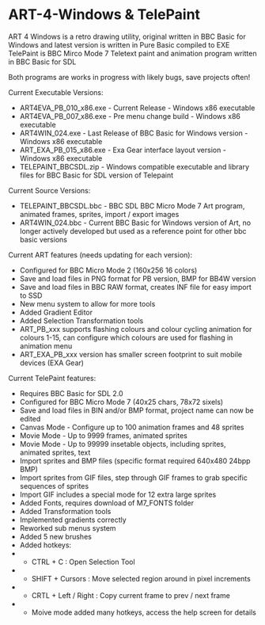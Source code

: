 # ART-4-Windows & TelePaint
ART 4 Windows is a retro drawing utility, original written in BBC Basic for Windows and latest version is written in Pure Basic compiled to EXE
TelePaint is BBC Mirco Mode 7 Teletext paint and animation program written in BBC Basic for SDL

Both programs are works in progress with likely bugs, save projects often!

Current Executable Versions:
* ART4EVA_PB_010_x86.exe - Current Release - Windows x86 executable 
* ART4EVA_PB_007_x86.exe - Pre menu change build - Windows x86 executable
* ART4WIN_024.exe - Last Release of BBC Basic for Windows version - Windows x86 executable
* ART_EXA_PB_015_x86.exe - Exa Gear interface layout version - Windows x86 executable
* TELEPAINT_BBCSDL.zip - Windows compatible executable and library files for BBC Basic for SDL version of Telepaint

Current Source Versions:
* TELEPAINT_BBCSDL.bbc - BBC SDL BBC Micro Mode 7 Art program, animated frames, sprites, import / export images
* ART4WIN_024.bbc - Current BBC Basic for Windows version of Art, no longer actively developed but used as a reference point for other bbc basic versions

Current ART features (needs updating for each version):
* Configured for BBC Micro Mode 2 (160x256 16 colors)
* Save and load files in PNG format for PB version, BMP for BB4W version
* Save and load files in BBC RAW format, creates INF file for easy import to SSD
* New menu system to allow for more tools
* Added Gradient Editor
* Added Selection Transformation tools
* ART_PB_xxx supports flashing colours and colour cycling animation for colours 1-15, can configure which colours are used for flashing in animation menu
* ART_EXA_PB_xxx version has smaller screen footprint to suit mobile devices (EXA Gear)

Current TelePaint features:
* Requires BBC Basic for SDL 2.0
* Configured for BBC Micro Mode 7 (40x25 chars, 78x72 sixels)
* Save and load files in BIN and/or BMP format, project name can now be edited
* Canvas Mode - Configure up to 100 animation frames and 48 sprites
* Movie Mode - Up to 9999 frames, animated sprites
* Movie Mode - Up to 99999 insetable objects, including sprites, animated sprites, text
* Import sprites and BMP files (specific format required 640x480 24bpp BMP)
* Import sprites from GIF files, step through GIF frames to grab specific sequences of sprites
* Import GIF includes a special mode for 12 extra large sprites
* Added Fonts, requires download of M7_FONTS folder
* Added Transformation tools
* Implemented gradients correctly
* Reworked sub menus system
* Added 5 new brushes
* Added hotkeys:
* * CTRL + C  : Open Selection Tool
* * SHIFT + Cursors   : Move selected region around in pixel increments
* * CRTL + Left / Right  : Copy current frame to prev / next frame
* * Moive mode added many hotkeys, access the help screen for details
